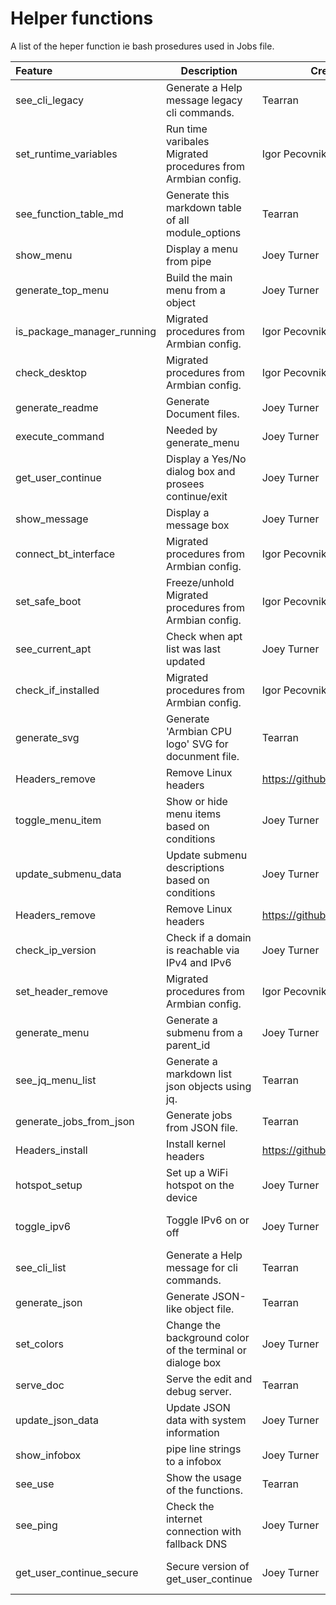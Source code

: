 
# Helper functions
A list of the heper function ie bash prosedures used in Jobs file.

| Feature | Description | Credit | Reference | Documents | Status |
|:------- | ----------- | ----------- |:---------:|:---------:|:------:|
| see_cli_legacy | Generate a Help message legacy cli commands. | Tearran | X | X | source link Needed | 
| set_runtime_variables | Run time varibales Migrated procedures from Armbian config. | Igor Pecovnik | [Source](https://github.com/Tearran/configng/blob/main/config.ng.functions.sh#L136) | X | Active | 
| see_function_table_md | Generate this markdown table of all module_options | Tearran | X | X | source link Needed | 
| show_menu | Display a menu from pipe | Joey Turner | [Source](https://github.com/Tearran/configng/blob/main/config.ng.functions.sh#L550) | X | Active | 
| generate_top_menu | Build the main menu from a object | Joey Turner | [Source](https://github.com/Tearran/configng/blob/main/config.ng.functions.sh#L370) | X | Active | 
| is_package_manager_running | Migrated procedures from Armbian config. | Igor Pecovnik | [Source](https://github.com/Tearran/configng/blob/main/config.ng.functions.sh#L111) | X | Active | 
| check_desktop | Migrated procedures from Armbian config. | Igor Pecovnik | [Source](https://github.com/Tearran/configng/blob/main/config.ng.functions.sh#L16) | X | Active | 
| generate_readme | Generate Document files. | Joey Turner | [Source](https://github.com/armbian/configng/blob/main/lib/armbian-configng/config.ng.functions.sh#L17) | X | review | 
| execute_command | Needed by generate_menu | Joey Turner | [Source](https://github.com/Tearran/configng/blob/main/config.ng.functions.sh#L464) | X | Active | 
| get_user_continue | Display a Yes/No dialog box and prosees continue/exit | Joey Turner | [Source](https://github.com/Tearran/configng/blob/main/config.ng.functions.sh#L588) | X | Active | 
| show_message | Display a message box | Joey Turner | [Source](https://github.com/Tearran/configng/blob/main/config.ng.functions.sh#486) | [Document](https://github.com/armbian/configng/wiki/interface) | Review | 
| connect_bt_interface | Migrated procedures from Armbian config. | Igor Pecovnik | [Source](https://github.com/Tearran/configng/blob/main/config.ng.functions.sh#L221) | X | Active | 
| set_safe_boot | Freeze/unhold Migrated procedures from Armbian config. | Igor Pecovnik | [Source](https://github.com/Tearran/configng/blob/main/config.ng.functions.sh#L188) | X | Active | 
| see_current_apt | Check when apt list was last updated | Joey Turner | [Source](https://github.com/Tearran/configng/blob/main/config.ng.functions.sh#667) | X | Active | 
| check_if_installed | Migrated procedures from Armbian config. | Igor Pecovnik | [Source](https://github.com/Tearran/configng/blob/main/config.ng.functions.sh#L88) | X | Active | 
| generate_svg | Generate 'Armbian CPU logo' SVG for docunment file. | Tearran | [Source](https://github.com/armbian/configng/blob/main/lib/armbian-configng/config.ng.functions.sh#L201) | X | review | 
| Headers_remove | Remove Linux headers | https://github.com/Tearran | [Source](https://github.com/armbian/config/blob/master/debian-config-jobs#L160) | [Document](https://github.com/armbian/config/wiki#System) | Review | 
| toggle_menu_item | Show or hide menu items based on conditions | Joey Turner | X | X | source link Needed | 
| update_submenu_data | Update submenu descriptions based on conditions | Joey Turner | X | X | source link Needed | 
| Headers_remove | Remove Linux headers | https://github.com/Tearran | [Source](https://github.com/armbian/config/blob/master/debian-config-jobs#L160) | [Document](https://github.com/armbian/config/wiki#System) | Review | 
| check_ip_version | Check if a domain is reachable via IPv4 and IPv6 | Joey Turner | X | X | source link Needed | 
| set_header_remove | Migrated procedures from Armbian config. | Igor Pecovnik | [Source](https://github.com/Tearran/configng/blob/main/config.ng.functions.sh#L64) | X | Active | 
| generate_menu | Generate a submenu from a parent_id | Joey Turner | [Source](https://github.com/Tearran/configng/blob/main/config.ng.functions.sh#L416) | X | Active | 
| see_jq_menu_list | Generate a markdown list json objects using jq. | Tearran | [Source](https://github.com/armbian/configng/blob/main/lib/armbian-configng/config.ng.functions.sh#L304) | X | review | 
| generate_jobs_from_json | Generate jobs from JSON file. | Tearran | [Source](https://github.com/armbian/configng/blob/main/lib/armbian-configng/config.ng.functions.sh#L253) | X | review | 
| Headers_install | Install kernel headers | https://github.com/Tearran | [Source](https://github.com/armbian/config/blob/master/debian-config-jobs#L160) | [Document](https://github.com/armbian/config/wiki#System) | Review | 
| hotspot_setup | Set up a WiFi hotspot on the device | Joey Turner | X | X | source link Needed | 
| toggle_ipv6 | Toggle IPv6 on or off | Joey Turner | X | X | source link Needed | 
| see_cli_list | Generate a Help message for cli commands. | Tearran | X | X | source link Needed | 
| generate_json | Generate JSON-like object file. | Tearran | [Source](https://github.com/armbian/configng/blob/main/lib/armbian-configng/config.ng.functions.sh#L174) | X | review | 
| set_colors | Change the background color of the terminal or dialoge box | Joey Turner | [Source](https://github.com/Tearran/configng/blob/main/config.ng.functions.sh#L287) | X | Active | 
| serve_doc | Serve the edit and debug server. | Tearran | [Source](https://github.com/armbian/configng/blob/main/lib/armbian-configng/config.ng.functions.sh#L106) | X | review | 
| update_json_data | Update JSON data with system information | Joey Turner | X | X | source link Needed | 
| show_infobox | pipe line strings to a infobox  | Joey Turner | [Source](https://github.com/Tearran/configng/blob/main/config.ng.functions.sh#512) | X | Active | 
| see_use | Show the usage of the functions. | Tearran | [Source](https://github.com/armbian/configng/blob/main/lib/armbian-configng/config.ng.functions.sh#L145) | X | review | 
| see_ping | Check the internet connection with fallback DNS | Joey Turner | [Source](https://github.com/Tearran/configng/blob/main/config.ng.functions.sh#632) | X | review | 
| get_user_continue_secure | Secure version of get_user_continue | Joey Turner | X | X | source link Needed | 

